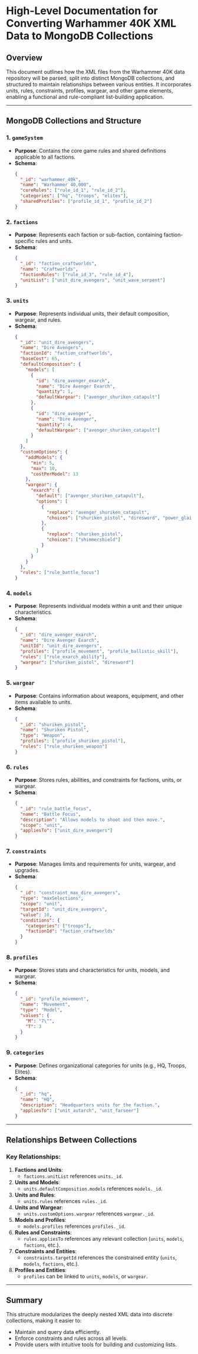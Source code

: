 # High-Level Documentation for Converting Warhammer 40K XML Data to MongoDB Collections

## Overview
This document outlines how the XML files from the Warhammer 40K data repository will be parsed, split into distinct MongoDB collections, and structured to maintain relationships between various entities. It incorporates units, rules, constraints, profiles, wargear, and other game elements, enabling a functional and rule-compliant list-building application.

---

## MongoDB Collections and Structure

### 1. `gameSystem`
- **Purpose**: Contains the core game rules and shared definitions applicable to all factions.
- **Schema**:
  ```json
  {
    "_id": "warhammer_40k",
    "name": "Warhammer 40,000",
    "coreRules": ["rule_id_1", "rule_id_2"],
    "categories": ["hq", "troops", "elites"],
    "sharedProfiles": ["profile_id_1", "profile_id_2"]
  }
  ```

### 2. `factions`
- **Purpose**: Represents each faction or sub-faction, containing faction-specific rules and units.
- **Schema**:
  ```json
  {
    "_id": "faction_craftworlds",
    "name": "Craftworlds",
    "factionRules": ["rule_id_3", "rule_id_4"],
    "unitList": ["unit_dire_avengers", "unit_wave_serpent"]
  }
  ```

### 3. `units`
- **Purpose**: Represents individual units, their default composition, wargear, and rules.
- **Schema**:
  ```json
  {
    "_id": "unit_dire_avengers",
    "name": "Dire Avengers",
    "factionId": "faction_craftworlds",
    "baseCost": 65,
    "defaultComposition": {
      "models": [
        {
          "id": "dire_avenger_exarch",
          "name": "Dire Avenger Exarch",
          "quantity": 1,
          "defaultWargear": ["avenger_shuriken_catapult"]
        },
        {
          "id": "dire_avenger",
          "name": "Dire Avenger",
          "quantity": 4,
          "defaultWargear": ["avenger_shuriken_catapult"]
        }
      ]
    },
    "customOptions": {
      "addModels": {
        "min": 5,
        "max": 10,
        "costPerModel": 13
      },
      "wargear": {
        "exarch": {
          "default": ["avenger_shuriken_catapult"],
          "options": [
            {
              "replace": "avenger_shuriken_catapult",
              "choices": ["shuriken_pistol", "diresword", "power_glaive"]
            },
            {
              "replace": "shuriken_pistol",
              "choices": ["shimmershield"]
            }
          ]
        }
      }
    },
    "rules": ["rule_battle_focus"]
  }
  ```

### 4. `models`
- **Purpose**: Represents individual models within a unit and their unique characteristics.
- **Schema**:
  ```json
  {
    "_id": "dire_avenger_exarch",
    "name": "Dire Avenger Exarch",
    "unitId": "unit_dire_avengers",
    "profiles": ["profile_movement", "profile_ballistic_skill"],
    "rules": ["rule_exarch_ability"],
    "wargear": ["shuriken_pistol", "diresword"]
  }
  ```

### 5. `wargear`
- **Purpose**: Contains information about weapons, equipment, and other items available to units.
- **Schema**:
  ```json
  {
    "_id": "shuriken_pistol",
    "name": "Shuriken Pistol",
    "type": "Weapon",
    "profiles": ["profile_shuriken_pistol"],
    "rules": ["rule_shuriken_weapon"]
  }
  ```

### 6. `rules`
- **Purpose**: Stores rules, abilities, and constraints for factions, units, or wargear.
- **Schema**:
  ```json
  {
    "_id": "rule_battle_focus",
    "name": "Battle Focus",
    "description": "Allows models to shoot and then move.",
    "scope": "unit",
    "appliesTo": ["unit_dire_avengers"]
  }
  ```

### 7. `constraints`
- **Purpose**: Manages limits and requirements for units, wargear, and upgrades.
- **Schema**:
  ```json
  {
    "_id": "constraint_max_dire_avengers",
    "type": "maxSelections",
    "scope": "unit",
    "targetId": "unit_dire_avengers",
    "value": 10,
    "conditions": {
      "categories": ["troops"],
      "factionId": "faction_craftworlds"
    }
  }
  ```

### 8. `profiles`
- **Purpose**: Stores stats and characteristics for units, models, and wargear.
- **Schema**:
  ```json
  {
    "_id": "profile_movement",
    "name": "Movement",
    "type": "Model",
    "values": {
      "M": "7\"",
      "T": 3
    }
  }
  ```

### 9. `categories`
- **Purpose**: Defines organizational categories for units (e.g., HQ, Troops, Elites).
- **Schema**:
  ```json
  {
    "_id": "hq",
    "name": "HQ",
    "description": "Headquarters units for the faction.",
    "appliesTo": ["unit_autarch", "unit_farseer"]
  }
  ```

---

## Relationships Between Collections

### Key Relationships:
1. **Factions and Units**:
   - `factions.unitList` references `units._id`.
2. **Units and Models**:
   - `units.defaultComposition.models` references `models._id`.
3. **Units and Rules**:
   - `units.rules` references `rules._id`.
4. **Units and Wargear**:
   - `units.customOptions.wargear` references `wargear._id`.
5. **Models and Profiles**:
   - `models.profiles` references `profiles._id`.
6. **Rules and Constraints**:
   - `rules.appliesTo` references any relevant collection (`units`, `models`, `factions`, etc.).
7. **Constraints and Entities**:
   - `constraints.targetId` references the constrained entity (`units`, `models`, `factions`, etc.).
8. **Profiles and Entities**:
   - `profiles` can be linked to `units`, `models`, or `wargear`.

---

## Summary
This structure modularizes the deeply nested XML data into discrete collections, making it easier to:
- Maintain and query data efficiently.
- Enforce constraints and rules across all levels.
- Provide users with intuitive tools for building and customizing lists.

